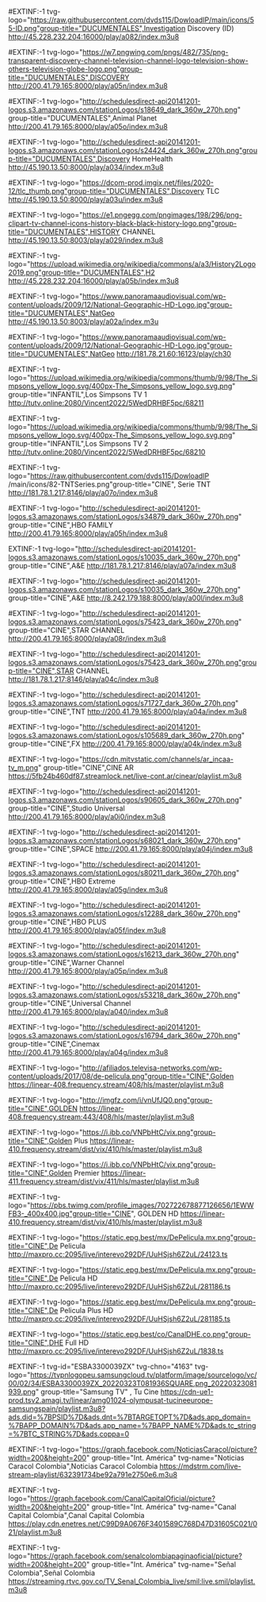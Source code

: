 #EXTINF:-1 tvg-logo="https://raw.githubusercontent.com/dvds115/DowloadIP/main/icons/55-ID.png"group-title="DUCUMENTALES",Investigation Discovery (ID) 
http://45.228.232.204:16000/play/a082/index.m3u8


#EXTINF:-1 tvg-logo="https://w7.pngwing.com/pngs/482/735/png-transparent-discovery-channel-television-channel-logo-television-show-others-television-globe-logo.png"group-title="DUCUMENTALES",DISCOVERY 
http://200.41.79.165:8000/play/a05n/index.m3u8


#EXTINF:-1 tvg-logo="http://schedulesdirect-api20141201-logos.s3.amazonaws.com/stationLogos/s18649_dark_360w_270h.png" group-title="DUCUMENTALES",Animal Planet 
http://200.41.79.165:8000/play/a05o/index.m3u8


#EXTINF:-1 tvg-logo="http://schedulesdirect-api20141201-logos.s3.amazonaws.com/stationLogos/s24424_dark_360w_270h.png"group-title="DUCUMENTALES",Discovery HomeHealth
http://45.190.13.50:8000/play/a034/index.m3u8

#EXTINF:-1 tvg-logo="https://dcom-prod.imgix.net/files/2020-12/tlc_thumb.png"group-title="DUCUMENTALES",Discovery TLC 
http://45.190.13.50:8000/play/a03u/index.m3u8


#EXTINF:-1 tvg-logo="https://e1.pngegg.com/pngimages/198/296/png-clipart-tv-channel-icons-history-black-black-history-logo.png"group-title="DUCUMENTALES",HISTORY CHANNEL 
http://45.190.13.50:8003/play/a029/index.m3u8


#EXTINF:-1 tvg-logo="https://upload.wikimedia.org/wikipedia/commons/a/a3/History2Logo2019.png"group-title="DUCUMENTALES",H2
http://45.228.232.204:16000/play/a05b/index.m3u8


#EXTINF:-1 tvg-logo="https://www.panoramaaudiovisual.com/wp-content/uploads/2009/12/National-Geographic-HD-Logo.jpg"group-title="DUCUMENTALES",NatGeo
http://45.190.13.50:8003/play/a02a/index.m3u

#EXTINF:-1 tvg-logo="https://www.panoramaaudiovisual.com/wp-content/uploads/2009/12/National-Geographic-HD-Logo.jpg"group-title="DUCUMENTALES",NatGeo
http://181.78.21.60:16123/play/ch30



#EXTINF:-1 tvg-logo="https://upload.wikimedia.org/wikipedia/commons/thumb/9/98/The_Simpsons_yellow_logo.svg/400px-The_Simpsons_yellow_logo.svg.png" group-title="INFANTIL",Los Simpsons TV 1
http://tutv.online:2080/Vincent2022/5WedDRHBF5pc/68211

#EXTINF:-1 tvg-logo="https://upload.wikimedia.org/wikipedia/commons/thumb/9/98/The_Simpsons_yellow_logo.svg/400px-The_Simpsons_yellow_logo.svg.png" group-title="INFANTIL",Los Simpsons TV 2
http://tutv.online:2080/Vincent2022/5WedDRHBF5pc/68210



#EXTINF:-1 tvg-logo="https://raw.githubusercontent.com/dvds115/DowloadIP /main/icons/82-TNTSeries.png"group-title="CINE", Serie TNT 
http://181.78.1.217:8146/play/a07o/index.m3u8


#EXTINF:-1 tvg-logo="http://schedulesdirect-api20141201-logos.s3.amazonaws.com/stationLogos/s34879_dark_360w_270h.png" group-title="CINE",HBO FAMILY 
http://200.41.79.165:8000/play/a05h/index.m3u8


EXTINF:-1 tvg-logo="http://schedulesdirect-api20141201-logos.s3.amazonaws.com/stationLogos/s10035_dark_360w_270h.png" group-title="CINE",A&E 
http://181.78.1.217:8146/play/a07a/index.m3u8


#EXTINF:-1 tvg-logo="http://schedulesdirect-api20141201-logos.s3.amazonaws.com/stationLogos/s10035_dark_360w_270h.png" group-title="CINE",A&E 
http://8.242.179.188:8000/play/a00l/index.m3u8


#EXTINF:-1 tvg-logo="http://schedulesdirect-api20141201-logos.s3.amazonaws.com/stationLogos/s75423_dark_360w_270h.png" group-title="CINE",STAR CHANNEL
http://200.41.79.165:8000/play/a08r/index.m3u8


#EXTINF:-1 tvg-logo="http://schedulesdirect-api20141201-logos.s3.amazonaws.com/stationLogos/s75423_dark_360w_270h.png"group-title="CINE",STAR CHANNEL
http://181.78.1.217:8146/play/a04c/index.m3u8


#EXTINF:-1 tvg-logo="http://schedulesdirect-api20141201-logos.s3.amazonaws.com/stationLogos/s71727_dark_360w_270h.png" group-title="CINE",TNT 
http://200.41.79.165:8000/play/a04a/index.m3u8

#EXTINF:-1 tvg-logo="http://schedulesdirect-api20141201-logos.s3.amazonaws.com/stationLogos/s105689_dark_360w_270h.png" group-title="CINE",FX 
http://200.41.79.165:8000/play/a04k/index.m3u8


#EXTINF:-1 tvg-logo="https://cdn.mitvstatic.com/channels/ar_incaa-tv_m.png" group-title="CINE",CINE AR 
https://5fb24b460df87.streamlock.net/live-cont.ar/cinear/playlist.m3u8


#EXTINF:-1 tvg-logo="http://schedulesdirect-api20141201-logos.s3.amazonaws.com/stationLogos/s90605_dark_360w_270h.png" group-title="CINE",Studio Universal
http://200.41.79.165:8000/play/a0i0/index.m3u8

#EXTINF:-1 tvg-logo="http://schedulesdirect-api20141201-logos.s3.amazonaws.com/stationLogos/s68021_dark_360w_270h.png" group-title="CINE",SPACE
http://200.41.79.165:8000/play/a04j/index.m3u8

#EXTINF:-1 tvg-logo="http://schedulesdirect-api20141201-logos.s3.amazonaws.com/stationLogos/s80211_dark_360w_270h.png" group-title="CINE",HBO Extreme
http://200.41.79.165:8000/play/a05g/index.m3u8

#EXTINF:-1 tvg-logo="http://schedulesdirect-api20141201-logos.s3.amazonaws.com/stationLogos/s12288_dark_360w_270h.png" group-title="CINE",HBO PLUS
http://200.41.79.165:8000/play/a05f/index.m3u8

#EXTINF:-1 tvg-logo="http://schedulesdirect-api20141201-logos.s3.amazonaws.com/stationLogos/s16213_dark_360w_270h.png" group-title="CINE",Warner Channel 
http://200.41.79.165:8000/play/a05p/index.m3u8

#EXTINF:-1 tvg-logo="http://schedulesdirect-api20141201-logos.s3.amazonaws.com/stationLogos/s53218_dark_360w_270h.png" group-title="CINE",Universal Channel
http://200.41.79.165:8000/play/a040/index.m3u8

#EXTINF:-1 tvg-logo="http://schedulesdirect-api20141201-logos.s3.amazonaws.com/stationLogos/s16794_dark_360w_270h.png" group-title="CINE",Cinemax
http://200.41.79.165:8000/play/a04g/index.m3u8



#EXTINF:-1 tvg-logo="http://afiliados.televisa-networks.com/wp-content/uploads/2017/08/de-pelicula.png"group-title="CINE",Golden 
https://linear-408.frequency.stream/408/hls/master/playlist.m3u8

#EXTINF:-1 tvg-logo="http://imgfz.com/i/vnUfJQ0.png"group-title="CINE",GOLDEN 
https://linear-408.frequency.stream:443/408/hls/master/playlist.m3u8

#EXTINF:-1 tvg-logo="https://i.ibb.co/VNPbHtC/vix.png"group-title="CINE",Golden Plus 
https://linear-410.frequency.stream/dist/vix/410/hls/master/playlist.m3u8

#EXTINF:-1 tvg-logo="https://i.ibb.co/VNPbHtC/vix.png"group-title="CINE",Golden Premier
https://linear-411.frequency.stream/dist/vix/411/hls/master/playlist.m3u8



#EXTINF:-1 tvg-logo="https://pbs.twimg.com/profile_images/702722678877126656/1EWWFB3-_400x400.jpg"group-title="CINE", GOLDEN HD 
https://linear-410.frequency.stream/dist/vix/410/hls/master/playlist.m3u8




#EXTINF:-1 tvg-logo="https://static.epg.best/mx/DePelicula.mx.png"group-title="CINE",De Pelicula
http://maxpro.cc:2095/live/interevo292DF/UuHSjsh6Z2uL/24123.ts

#EXTINF:-1 tvg-logo="https://static.epg.best/mx/DePelicula.mx.png"group-title="CINE",De Pelicula HD
http://maxpro.cc:2095/live/interevo292DF/UuHSjsh6Z2uL/281186.ts

#EXTINF:-1 tvg-logo="https://static.epg.best/mx/DePelicula.mx.png"group-title="CINE",De Pelicula Plus HD
http://maxpro.cc:2095/live/interevo292DF/UuHSjsh6Z2uL/281185.ts


#EXTINF:-1 tvg-logo="https://static.epg.best/co/CanalDHE.co.png"group-title="CINE",DHE Full HD
http://maxpro.cc:2095/live/interevo292DF/UuHSjsh6Z2uL/1838.ts

#EXTINF:-1 tvg-id="ESBA3300039ZX" tvg-chno="4163" tvg-logo="https://tvpnlogopeu.samsungcloud.tv/platform/image/sourcelogo/vc/00/02/34/ESBA3300039ZX_20220323T081936SQUARE.png_20220323081939.png" group-title="Samsung TV" , Tu Cine
https://cdn-ue1-prod.tsv2.amagi.tv/linear/amg01024-olympusat-tucineeurope-samsungspain/playlist.m3u8?ads.did=%7BPSID%7D&ads.dnt=%7BTARGETOPT%7D&ads.app_domain=%7BAPP_DOMAIN%7D&ads.app_name=%7BAPP_NAME%7D&ads.tc_string=%7BTC_STRING%7D&ads.coppa=0


#EXTINF:-1 tvg-logo="https://graph.facebook.com/NoticiasCaracol/picture?width=200&height=200" group-title="Int. América" tvg-name="Noticias Caracol Colombia",Noticias Caracol Colombia
https://mdstrm.com/live-stream-playlist/632391734be92a791e2750e6.m3u8


#EXTINF:-1 tvg-logo="https://graph.facebook.com/CanalCapitalOficial/picture?width=200&height=200" group-title="Int. América" tvg-name="Canal Capital Colombia",Canal Capital Colombia
https://play.cdn.enetres.net/C99D9A0676F3401589C768D47D31605C021/021/playlist.m3u8


#EXTINF:-1 tvg-logo="https://graph.facebook.com/senalcolombiapaginaoficial/picture?width=200&height=200" group-title="Int. América" tvg-name="Señal Colombia",Señal Colombia
https://streaming.rtvc.gov.co/TV_Senal_Colombia_live/smil:live.smil/playlist.m3u8





